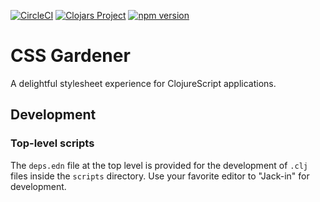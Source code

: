 [![CircleCI](https://circleci.com/gh/dking1286/css-gardener.svg?style=svg)](https://circleci.com/gh/dking1286/css-gardener)
[![Clojars Project](https://img.shields.io/clojars/v/css-gardener.svg)](https://clojars.org/css-gardener)
[![npm version](https://badge.fury.io/js/css-gardener.svg)](https://badge.fury.io/js/css-gardener)

# CSS Gardener

A delightful stylesheet experience for ClojureScript applications.

## Development

### Top-level scripts

The `deps.edn` file at the top level is provided for the development of
`.clj` files inside the `scripts` directory. Use your favorite editor to
"Jack-in" for development.
